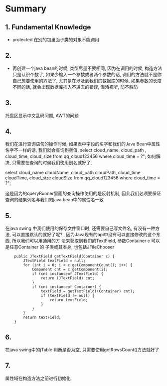 # Summary
## 1. Fundamental Knowledge
- protected 在别的包里面子类的对象不能调用
## 2. 
- 再创建一个java bean的时候, 类型尽量不要相同, 因为在调用的时候, 构造方法只是认识个数了, 如果少输入一个参数或者两个参数的话, 调用的方法就不是你自己想要使用的方法了,
尤其是在涉及到我们的数据库的时候, 如果参数的长度不同的话, 就会出现数据库插入不进去的错误, 混淆视听, 防不胜防

## 3. 
托盘区显示中文乱码问题, AWT的问题

## 4. 

我们在进行查询语句的操作时候, 如果表中字段的名字和我们的Java Bean中属性名字不一样的话, 我们就会查询到空值, 
select cloud_name, cloud_path , cloud_time, cloud_size from qq_cloud123456 where cloud_time = ?";
如何解决, 只需要在查询的时候我们使用别名就好了, 

select cloud_name cloudName, cloud_path cloudPath, cloud_time cloudTime, cloud_size cloudSize from qq_cloud123456 where cloud_time = ?";

这是因为的queryRunner里面的查询操作使用的是反射机制, 因此我们必须要保证查询的结果列名与我们的java bean中的属性名一致

## 5.
在java swing 中我们使用的保存文件窗口时, 还需要自己写文件名, 有没有一种方法, 可以直接默认的就好了呢? , 因为Java现有的api中没有可以直接修改的这个东西, 所以我们可以用通用的方
法来获取到我们的TextField, 参数Container c 可以是任意Container 的 子类或其本身, 也包括JFileChooser

		public JTextField getTextField(Container c) {
			JTextField textField = null;
			for (int i = 0; i < c.getComponentCount(); i++) {
				Component cnt = c.getComponent(i);
				if (cnt instanceof JTextField) {
					return (JTextField) cnt;
				}
				if (cnt instanceof Container) {
					textField = getTextField((Container) cnt);
					if (textField != null) {
						return textField;
					}
				}
			}
			return textField;
		}
		
## 6.
在java swing中的jTable 判断是否为空, 只需要使用getRowsCount()方法就好了

##  7.

属性域在构造方法之前进行初始化